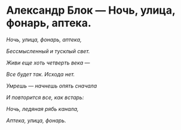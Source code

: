 # Александр Блок — Ночь, улица, фонарь, аптека.

*Ночь, улица, фонарь, аптека,*

*Бессмысленный и тусклый свет.*

*Живи еще хоть четверть века —*

*Все будет так. Исхода нет.*

*Умрешь — начнешь опять сначала*

*И повторится все, как встарь:*

*Ночь, ледяная рябь канала,*

*Аптека, улица, фонарь.*
